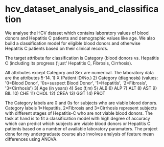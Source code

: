 # hcv_dataset_analysis_and_classification
We analyse the HCV dataset which contains laboratory values of blood donors and Hepatitis C patients and demographic values like age. We also build a classification model for eligible blood donors and otherwise Hepatitis C patients based on their clinical records. 


The target attribute for classification is Category (blood donors vs. Hepatitis C (including its progress ('just' Hepatitis C, Fibrosis, Cirrhosis).

All attributes except Category and Sex are numerical. The laboratory data are the attributes 5-14. 1) X (Patient ID/No.) 2) Category (diagnosis) (values: '0=Blood Donor', '0s=suspect Blood Donor', '1=Hepatitis', '2=Fibrosis', '3=Cirrhosis') 3) Age (in years) 4) Sex (f,m) 5) ALB 6) ALP 7) ALT 8) AST 9) BIL 10) CHE 11) CHOL 12) CREA 13) GGT 14) PROT

The Category labels are 0 and 0s for subjects who are viable blood donors. Category labels 1=Hepatitis, 2=Fibrosis and 3=Cirrhosis represent subjects with different stages of Hepatitis-C who are not viable blood donors. The task at hand is to fit a classification model with high degree of accuracy which can predict which subjects are viable blood donors or Hepatitis C patients based on a number of available laboratory paramaters. The project done for my undergraduate course also involves analysis of feature mean differences using ANOVA.
